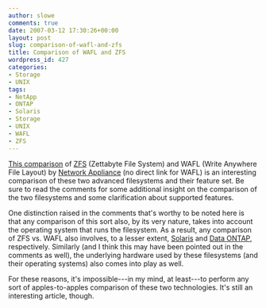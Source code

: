 ```yaml
---
author: slowe
comments: true
date: 2007-03-12 17:30:26+00:00
layout: post
slug: comparison-of-wafl-and-zfs
title: Comparison of WAFL and ZFS
wordpress_id: 427
categories:
- Storage
- UNIX
tags:
- NetApp
- ONTAP
- Solaris
- Storage
- UNIX
- WAFL
- ZFS
---
```


[This comparison](http://uadmin.blogspot.com/2006/07/zfs-vs-netapps-wafl.html) of [ZFS](http://www.sun.com/software/solaris/ds/zfs.jsp) (Zettabyte File System) and WAFL (Write Anywhere File Layout) by [Network Appliance](http://www.netapp.com/) (no direct link for WAFL) is an interesting comparison of these two advanced filesystems and their feature set. Be sure to read the comments for some additional insight on the comparison of the two filesystems and some clarification about supported features.

One distinction raised in the comments that's worthy to be noted here is that any comparison of this sort also, by its very nature, takes into account the operating system that runs the filesystem. As a result, any comparison of ZFS vs. WAFL also involves, to a lesser extent, [Solaris](http://www.sun.com/software/solaris/index.jsp) and [Data ONTAP](http://www.netapp.com/products/software/ontap.html), respectively. Similarly (and I think this may have been pointed out in the comments as well), the underlying hardware used by these filesystems (and their operating systems) also comes into play as well.

For these reasons, it's impossible---in my mind, at least---to perform any sort of apples-to-apples comparison of these two technologies. It's still an interesting article, though.
